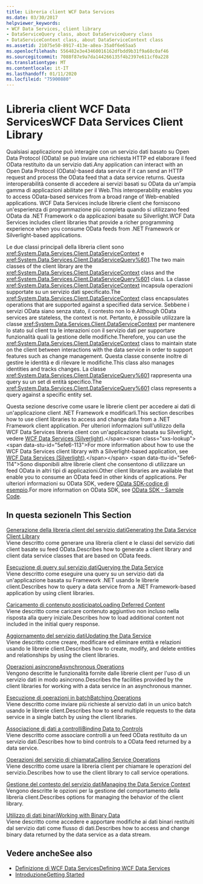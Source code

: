 ```yaml
---
title: Libreria client WCF Data Services
ms.date: 03/30/2017
helpviewer_keywords:
- WCF Data Services, client library
- DataServiceQuery class, about DataServiceQuery class
- DataServiceContext class, about DataServiceContext class
ms.assetid: 21075e50-8917-413e-a8ea-35a0f6e65aa5
ms.openlocfilehash: 556482e3e43460016162dfbdd9b31f9a68c0af46
ms.sourcegitcommit: 7088f87e9a7da144266135f4b2397e611cf0a228
ms.translationtype: MT
ms.contentlocale: it-IT
ms.lasthandoff: 01/11/2020
ms.locfileid: "75900880"
---
```

# <a name="wcf-data-services-client-library"></a><span data-ttu-id="5efe6-102">Libreria client WCF Data Services</span><span class="sxs-lookup"><span data-stu-id="5efe6-102">WCF Data Services Client Library</span></span>
<span data-ttu-id="5efe6-103">Qualsiasi applicazione può interagire con un servizio dati basato su Open Data Protocol (OData) se può inviare una richiesta HTTP ed elaborare il feed OData restituito da un servizio dati.</span><span class="sxs-lookup"><span data-stu-id="5efe6-103">Any application can interact with an Open Data Protocol (OData)-based data service if it can send an HTTP request and process the OData feed that a data service returns.</span></span> <span data-ttu-id="5efe6-104">Questa interoperabilità consente di accedere ai servizi basati su OData da un'ampia gamma di applicazioni abilitate per il Web.</span><span class="sxs-lookup"><span data-stu-id="5efe6-104">This interoperability enables you to access OData-based services from a broad range of Web-enabled applications.</span></span> <span data-ttu-id="5efe6-105">WCF Data Services include librerie client che forniscono un'esperienza di programmazione più completa quando si utilizzano feed OData da .NET Framework o da applicazioni basate su Silverlight.</span><span class="sxs-lookup"><span data-stu-id="5efe6-105">WCF Data Services includes client libraries that provide a richer programming experience when you consume OData feeds from .NET Framework or Silverlight-based applications.</span></span>  
  
 <span data-ttu-id="5efe6-106">Le due classi principali della libreria client sono <xref:System.Data.Services.Client.DataServiceContext> e <xref:System.Data.Services.Client.DataServiceQuery%601>.</span><span class="sxs-lookup"><span data-stu-id="5efe6-106">The two main classes of the client library are the <xref:System.Data.Services.Client.DataServiceContext> class and the <xref:System.Data.Services.Client.DataServiceQuery%601> class.</span></span> <span data-ttu-id="5efe6-107">La classe <xref:System.Data.Services.Client.DataServiceContext> incapsula operazioni supportate su un servizio dati specificato.</span><span class="sxs-lookup"><span data-stu-id="5efe6-107">The <xref:System.Data.Services.Client.DataServiceContext> class encapsulates operations that are supported against a specified data service.</span></span> <span data-ttu-id="5efe6-108">Sebbene i servizi OData siano senza stato, il contesto non lo è.</span><span class="sxs-lookup"><span data-stu-id="5efe6-108">Although OData services are stateless, the context is not.</span></span> <span data-ttu-id="5efe6-109">Pertanto, è possibile utilizzare la classe <xref:System.Data.Services.Client.DataServiceContext> per mantenere lo stato sul client tra le interazioni con il servizio dati per supportare funzionalità quali la gestione delle modifiche.</span><span class="sxs-lookup"><span data-stu-id="5efe6-109">Therefore, you can use the <xref:System.Data.Services.Client.DataServiceContext> class to maintain state on the client between interactions with the data service in order to support features such as change management.</span></span> <span data-ttu-id="5efe6-110">Questa classe consente inoltre di gestire le identità e di rilevare le modifiche.</span><span class="sxs-lookup"><span data-stu-id="5efe6-110">This class also manages identities and tracks changes.</span></span> <span data-ttu-id="5efe6-111">La classe <xref:System.Data.Services.Client.DataServiceQuery%601> rappresenta una query su un set di entità specifico.</span><span class="sxs-lookup"><span data-stu-id="5efe6-111">The <xref:System.Data.Services.Client.DataServiceQuery%601> class represents a query against a specific entity set.</span></span>  
  
 <span data-ttu-id="5efe6-112">Questa sezione descrive come usare le librerie client per accedere ai dati di un'applicazione client .NET Framework e modificarli.</span><span class="sxs-lookup"><span data-stu-id="5efe6-112">This section describes how to use client libraries to access and change data from a .NET Framework client application.</span></span> <span data-ttu-id="5efe6-113">Per ulteriori informazioni sull'utilizzo della WCF Data Services libreria client con un'applicazione basata su Silverlight, vedere [WCF Data Services (Silverlight)](https://docs.microsoft.com/previous-versions/windows/silverlight/dotnet-windows-silverlight/cc838234(v%3dvs.95)).</span><span class="sxs-lookup"><span data-stu-id="5efe6-113">For more information about how to use the WCF Data Services client library with a Silverlight-based application, see [WCF Data Services (Silverlight)](https://docs.microsoft.com/previous-versions/windows/silverlight/dotnet-windows-silverlight/cc838234(v%3dvs.95)).</span></span> <span data-ttu-id="5efe6-114">Sono disponibili altre librerie client che consentono di utilizzare un feed OData in altri tipi di applicazioni.</span><span class="sxs-lookup"><span data-stu-id="5efe6-114">Other client libraries are available that enable you to consume an OData feed in other kinds of applications.</span></span> <span data-ttu-id="5efe6-115">Per ulteriori informazioni su OData SDK, vedere [OData SDK-codice di esempio](https://www.odata.org/ecosystem/#sdk).</span><span class="sxs-lookup"><span data-stu-id="5efe6-115">For more information on OData SDK, see [OData SDK - Sample Code](https://www.odata.org/ecosystem/#sdk).</span></span>
  
## <a name="in-this-section"></a><span data-ttu-id="5efe6-116">In questa sezione</span><span class="sxs-lookup"><span data-stu-id="5efe6-116">In This Section</span></span>  
 [<span data-ttu-id="5efe6-117">Generazione della libreria client del servizio dati</span><span class="sxs-lookup"><span data-stu-id="5efe6-117">Generating the Data Service Client Library</span></span>](generating-the-data-service-client-library-wcf-data-services.md)  
 <span data-ttu-id="5efe6-118">Viene descritto come generare una libreria client e le classi del servizio dati client basate su feed OData.</span><span class="sxs-lookup"><span data-stu-id="5efe6-118">Describes how to generate a client library and client data service classes that are based on OData feeds.</span></span>  
  
 [<span data-ttu-id="5efe6-119">Esecuzione di query sul servizio dati</span><span class="sxs-lookup"><span data-stu-id="5efe6-119">Querying the Data Service</span></span>](querying-the-data-service-wcf-data-services.md)  
 <span data-ttu-id="5efe6-120">Viene descritto come eseguire una query su un servizio dati da un'applicazione basata su Framework .NET usando le librerie client.</span><span class="sxs-lookup"><span data-stu-id="5efe6-120">Describes how to query a data service from a .NET Framework-based application by using client libraries.</span></span>  
  
 [<span data-ttu-id="5efe6-121">Caricamento di contenuto posticipato</span><span class="sxs-lookup"><span data-stu-id="5efe6-121">Loading Deferred Content</span></span>](loading-deferred-content-wcf-data-services.md)  
 <span data-ttu-id="5efe6-122">Viene descritto come caricare contenuto aggiuntivo non incluso nella risposta alla query iniziale.</span><span class="sxs-lookup"><span data-stu-id="5efe6-122">Describes how to load additional content not included in the initial query response.</span></span>  
  
 [<span data-ttu-id="5efe6-123">Aggiornamento del servizio dati</span><span class="sxs-lookup"><span data-stu-id="5efe6-123">Updating the Data Service</span></span>](updating-the-data-service-wcf-data-services.md)  
 <span data-ttu-id="5efe6-124">Viene descritto come creare, modificare ed eliminare entità e relazioni usando le librerie client.</span><span class="sxs-lookup"><span data-stu-id="5efe6-124">Describes how to create, modify, and delete entities and relationships by using the client libraries.</span></span>  
  
 [<span data-ttu-id="5efe6-125">Operazioni asincrone</span><span class="sxs-lookup"><span data-stu-id="5efe6-125">Asynchronous Operations</span></span>](asynchronous-operations-wcf-data-services.md)  
 <span data-ttu-id="5efe6-126">Vengono descritte le funzionalità fornite dalle librerie client per l'uso di un servizio dati in modo asincrono.</span><span class="sxs-lookup"><span data-stu-id="5efe6-126">Describes the facilities provided by the client libraries for working with a data service in an asynchronous manner.</span></span>  
  
 [<span data-ttu-id="5efe6-127">Esecuzione di operazioni in batch</span><span class="sxs-lookup"><span data-stu-id="5efe6-127">Batching Operations</span></span>](batching-operations-wcf-data-services.md)  
 <span data-ttu-id="5efe6-128">Viene descritto come inviare più richieste al servizio dati in un unico batch usando le librerie client.</span><span class="sxs-lookup"><span data-stu-id="5efe6-128">Describes how to send multiple requests to the data service in a single batch by using the client libraries.</span></span>  
  
 [<span data-ttu-id="5efe6-129">Associazione di dati a controlli</span><span class="sxs-lookup"><span data-stu-id="5efe6-129">Binding Data to Controls</span></span>](binding-data-to-controls-wcf-data-services.md)  
 <span data-ttu-id="5efe6-130">Viene descritto come associare controlli a un feed OData restituito da un servizio dati.</span><span class="sxs-lookup"><span data-stu-id="5efe6-130">Describes how to bind controls to a OData feed returned by a data service.</span></span>  
  
 [<span data-ttu-id="5efe6-131">Operazioni del servizio di chiamata</span><span class="sxs-lookup"><span data-stu-id="5efe6-131">Calling Service Operations</span></span>](calling-service-operations-wcf-data-services.md)  
 <span data-ttu-id="5efe6-132">Viene descritto come usare la libreria client per chiamare le operazioni del servizio.</span><span class="sxs-lookup"><span data-stu-id="5efe6-132">Describes how to use the client library to call service operations.</span></span>  
  
 [<span data-ttu-id="5efe6-133">Gestione del contesto del servizio dati</span><span class="sxs-lookup"><span data-stu-id="5efe6-133">Managing the Data Service Context</span></span>](managing-the-data-service-context-wcf-data-services.md)  
 <span data-ttu-id="5efe6-134">Vengono descritte le opzioni per la gestione del comportamento della libreria client.</span><span class="sxs-lookup"><span data-stu-id="5efe6-134">Describes options for managing the behavior of the client library.</span></span>  
  
 [<span data-ttu-id="5efe6-135">Utilizzo di dati binari</span><span class="sxs-lookup"><span data-stu-id="5efe6-135">Working with Binary Data</span></span>](working-with-binary-data-wcf-data-services.md)  
 <span data-ttu-id="5efe6-136">Viene descritto come accedere e apportare modifiche ai dati binari restituiti dal servizio dati come flusso di dati.</span><span class="sxs-lookup"><span data-stu-id="5efe6-136">Describes how to access and change binary data returned by the data service as a data stream.</span></span>  
  
## <a name="see-also"></a><span data-ttu-id="5efe6-137">Vedere anche</span><span class="sxs-lookup"><span data-stu-id="5efe6-137">See also</span></span>

- [<span data-ttu-id="5efe6-138">Definizione di WCF Data Services</span><span class="sxs-lookup"><span data-stu-id="5efe6-138">Defining WCF Data Services</span></span>](defining-wcf-data-services.md)
- [<span data-ttu-id="5efe6-139">Introduzione</span><span class="sxs-lookup"><span data-stu-id="5efe6-139">Getting Started</span></span>](getting-started-with-wcf-data-services.md)
